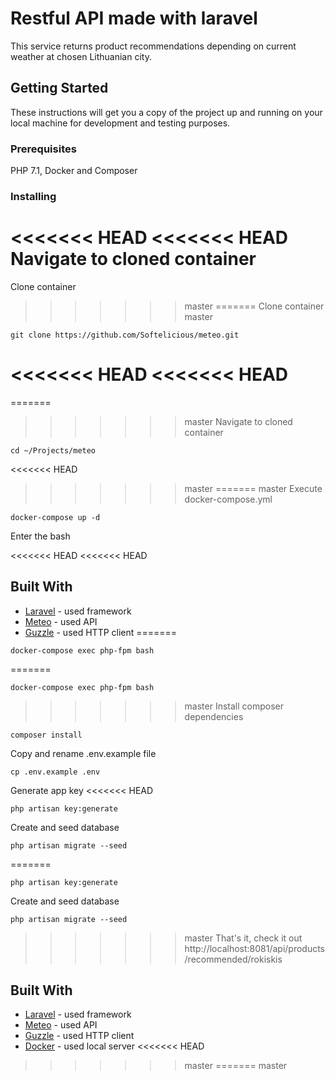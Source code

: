 # Restful API made with laravel

This service returns product recommendations depending on current weather at chosen Lithuanian city.

## Getting Started

These instructions will get you a copy of the project up and running on your local machine for development and testing purposes.

### Prerequisites

PHP 7.1, Docker and Composer

### Installing

<<<<<<< HEAD
<<<<<<< HEAD
Navigate to cloned container
=======
Clone container
>>>>>>> master
=======
Clone container
>>>>>>> master

```
git clone https://github.com/Softelicious/meteo.git
```

<<<<<<< HEAD
<<<<<<< HEAD
=======
=======
>>>>>>> master
Navigate to cloned container

```
cd ~/Projects/meteo
```

<<<<<<< HEAD
>>>>>>> master
=======
>>>>>>> master
Execute docker-compose.yml

```
docker-compose up -d
```

Enter the bash

<<<<<<< HEAD
<<<<<<< HEAD
## Built With

* [Laravel](https://laravel.com) - used framework 
* [Meteo](https://api.meteo.lt/) - used API
* [Guzzle](http://docs.guzzlephp.org/) - used HTTP client
=======
```
docker-compose exec php-fpm bash
```

=======
```
docker-compose exec php-fpm bash
```

>>>>>>> master
Install composer dependencies

```
composer install
```

Copy and rename .env.example file

```
cp .env.example .env
```

Generate app key
<<<<<<< HEAD

```
php artisan key:generate
```

Create and seed database

```
php artisan migrate --seed
```

=======

```
php artisan key:generate
```

Create and seed database

```
php artisan migrate --seed
```

>>>>>>> master
That's it, check it out http://localhost:8081/api/products/recommended/rokiskis

## Built With

* [Laravel](https://laravel.com) - used framework 
* [Meteo](https://api.meteo.lt/) - used API
* [Guzzle](http://docs.guzzlephp.org/) - used HTTP client
* [Docker](https://docs.docker.com/) - used local server
<<<<<<< HEAD
>>>>>>> master
=======
>>>>>>> master

